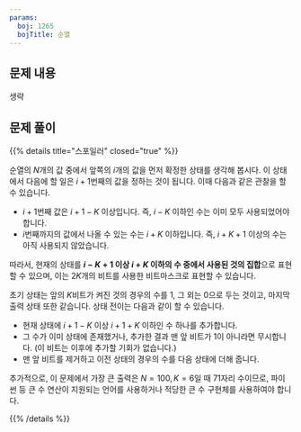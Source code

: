 ```yaml
---
params:
  boj: 1265
  bojTitle: 순열
---
```


## 문제 내용

생략

## 문제 풀이

{{% details title="스포일러" closed="true" %}}

순열의 $N$개의 값 중에서 앞쪽의 $i$개의 값을 먼저 확정한 상태를 생각해 봅시다. 이 상태에서 다음에 할 일은 $i+1$번째의 값을 정하는 것이 됩니다.
이때 다음과 같은 관찰을 할 수 있습니다.

* $i+1$번째 값은 $i+1-K$ 이상입니다. 즉, $i-K$ 이하인 수는 이미 모두 사용되었어야 합니다.
* $i$번째까지의 값에서 나올 수 있는 수는 $i+K$ 이하입니다. 즉, $i+K+1$ 이상의 수는 아직 사용되지 않았습니다.

따라서, 현재의 상태를 **$i-K+1$ 이상 $i+K$ 이하의 수 중에서 사용된 것의 집합**으로 표현할 수 있으며, 이는 $2K$개의 비트를 사용한 비트마스크로 표현할 수 있습니다.

초기 상태는 앞의 $K$비트가 켜진 것의 경우의 수를 1, 그 외는 0으로 두는 것이고, 마지막 출력 상태 또한 같습니다. 상태 전이는 다음과 같이 할 수 있습니다.

* 현재 상태에 $i+1-K$ 이상 $i+1+K$ 이하인 수 하나를 추가합니다.
* 그 수가 이미 상태에 존재했거나, 추가한 결과 맨 앞 비트가 1이 아니라면 무시합니다. (이 비트는 이후에 추가할 기회가 없습니다.)
* 맨 앞 비트를 제거하고 이전 상태의 경우의 수를 다음 상태에 더해 줍니다.

추가적으로, 이 문제에서 가장 큰 출력은 $N = 100, K = 6$일 때 71자리 수이므로, 파이썬 등 큰 수 연산이 지원되는 언어를 사용하거나 적당한 큰 수 구현체를 사용하여야 합니다.

{{% /details %}}
